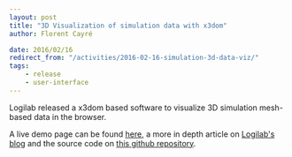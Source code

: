 ```yaml
---
layout: post
title: "3D Visualization of simulation data with x3dom"
author: Florent Cayré

date: 2016/02/16
redirect_from: "/activities/2016-02-16-simulation-3d-data-viz/"
tags:
    - release
    - user-interface
---
```


Logilab released a x3dom based software to visualize 3D simulation
mesh-based data in the browser.

A live demo page can be found
[here](http://yuanxiangfranck.github.io/x3dom-plugins-API/), a more in
depth article on [Logilab's
blog](https://www.logilab.org/blogentry/4386317) and the source code
on [this github
repository](https://github.com/YuanxiangFranck/x3dom-plugins-API).

